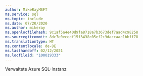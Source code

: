 ```yaml
---
author: MikeRayMSFT
ms.service: sql
ms.topic: include
ms.date: 07/20/2020
ms.author: mikeray
ms.openlocfilehash: 9c1af5a4e40d9fa8718a7b3673def7aad4c98258
ms.sourcegitcommit: 8dc7e0ececf15f3438c05ef2c9daccaac1bbff78
ms.translationtype: HT
ms.contentlocale: de-DE
ms.lasthandoff: 02/12/2021
ms.locfileid: "100019333"
---
```

Verwaltete Azure SQL-Instanz